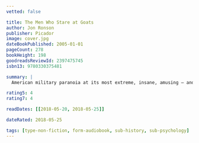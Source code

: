 ```yaml
---
vetted: false

title: The Men Who Stare at Goats
author: Jon Ronson
publisher: Picador
image: cover.jpg
dateBookPublished: 2005-01-01
pageCount: 278
bookHeight: 198
goodreadsReviewId: 2397475745
isbn13: 9780330375481

summary: |
  American military paranoia at its most extreme, insane, amusing — and alarming Why are they blasting Iraqi prisoners-of-war with the theme tune to Barney the Purple Dinosaur? And why have 100 de-bleated goats been secretly placed inside the Special Forces command centre at Fort Bragg, North Carolina? In 1979 a secret unit was established by the most gifted minds within the US Army. Defying both military practice and the laws of physics, they believed a soldier could become invisible, pass through walls and, perhaps most chillingly, kill goats just by staring at them. With first-hand access to the leading players in the story, Ronson has traced the evolution of these bizarre activities over the past three decades, and poses questions no-one else has yet dared to ask about which of them — and more — are happening still.

rating5: 4
rating7: 4

readDates: [[2018-05-20, 2018-05-25]]

dateRated: 2018-05-25

tags: [type-non-fiction, form-audiobook, sub-history, sub-psychology]
---
```

